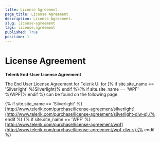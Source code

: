 ```yaml
---
title: License Agreement
page_title: License Agreement
description: License Agreement.
slug: license-agreement
tags: license,agreement
published: True
position: 1
---
```


# License Agreement

__Telerik End-User License Agreement__

The End User License Agreement for Telerik UI for {% if site.site_name == 'Silverlight' %}Silverlight{% endif %}{% if site.site_name == 'WPF' %}WPF{% endif %} can be found on the following page:
        
{% if site.site_name == 'Silverlight' %}[http://www.telerik.com/purchase/license-agreement/silverlight](http://www.telerik.com/purchase/license-agreement/silverlight-dlw-s).{% endif %}
{% if site.site_name == 'WPF' %}[http://www.telerik.com/purchase/license-agreement/wpf](http://www.telerik.com/purchase/license-agreement/wpf-dlw-s).{% endif %}
